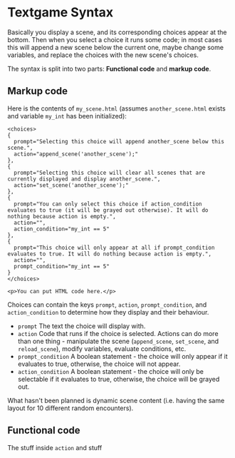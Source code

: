 # Textgame Syntax

Basically you display a scene, and its corresponding choices appear at the bottom. Then when you select a choice it runs some code; in most cases this will append a new scene below the current one, maybe change some variables, and replace the choices with the new scene's choices.

The syntax is split into two parts: **Functional code** and **markup code**.

## Markup code

Here is the contents of `my_scene.html` (assumes `another_scene.html` exists and variable `my_int` has been initialized):
```
<choices>
{
  prompt="Selecting this choice will append another_scene below this scene.",
  action="append_scene('another_scene');"
},
{
  prompt="Selecting this choice will clear all scenes that are currently displayed and display another_scene.",
  action="set_scene('another_scene');"
},
{
  prompt="You can only select this choice if action_condition evaluates to true (it will be grayed out otherwise). It will do nothing because action is empty.",
  action="",
  action_condition="my_int == 5"
},
{
  prompt="This choice will only appear at all if prompt_condition evaluates to true. It will do nothing because action is empty.",
  action="",
  prompt_condition="my_int == 5"
}
</choices>

<p>You can put HTML code here.</p>
```

Choices can contain the keys `prompt`, `action`, `prompt_condition`, and `action_condition` to determine how they display and their behaviour.
- `prompt` The text the choice will display with.
- `action` Code that runs if the choice is selected. Actions can do more than one thing - manipulate the scene (`append_scene`, `set_scene`, and `reload_scene`), modify variables, evaluate conditions, etc.
- `prompt_condition` A boolean statement - the choice will only appear if it evaluates to true, otherwise, the choice will not appear.
- `action_condition` A boolean statement - the choice will only be selectable if it evaluates to true, otherwise, the choice will be grayed out.

What hasn't been planned is dynamic scene content (i.e. having the same layout for 10 different random encounters).

## Functional code

The stuff inside `action` and stuff
